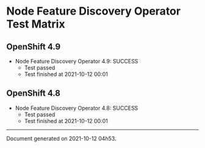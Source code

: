 
Node Feature Discovery Operator Test Matrix
===========================================

OpenShift 4.9
-------------


* Node Feature Discovery Operator 4.9: SUCCESS
  - Test passed
  - Test finished at 2021-10-12 00:01

OpenShift 4.8
-------------


* Node Feature Discovery Operator 4.8: SUCCESS
  - Test passed
  - Test finished at 2021-10-12 00:01


---
Document generated on 2021-10-12 04h53.

